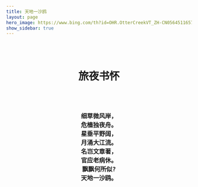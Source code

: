 ```yaml
---
title: 天地一沙鸥
layout: page
hero_image: https://www.bing.com/th?id=OHR.OtterCreekVT_ZH-CN0564511657_1920x1080.jpg&rf=LaDigue_1920x1080.jpg&pid=hp
show_sidebar: true
---
```


<pre font-style="italic" font-family="Sans Serif">
<h1 align="center">
旅夜书怀
</h1>
<h3 align="center">
细草微风岸，
危樯独夜舟。
星垂平野阔，
月涌大江流。
名岂文章著，
官应老病休。
飘飘何所似?
天地一沙鸥。
</h3>
</pre>
